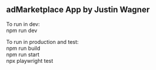 ## adMarketplace App by Justin Wagner

To run in dev:\
npm run dev

To run in production and test:\
npm run build\
npm run start\
npx playwright test